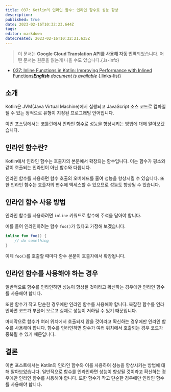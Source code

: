 ```yaml
---
title: 037: Kotlin의 인라인 함수: 인라인 함수로 성능 향상
description: 
published: true
date: 2023-02-16T10:32:23.644Z
tags: 
editor: markdown
dateCreated: 2023-02-16T10:32:21.635Z
---
```


> 이 문서는 **Google Cloud Translation API를 사용해 자동 번역**되었습니다.
어떤 문서는 원문을 읽는게 나을 수도 있습니다.{.is-info}



- [037: Inline Functions in Kotlin: Improving Performance with Inlined Functions***English** document is available*](/en/Knowledge-base/Kotlin/Learning/037-inline-functions-in-kotlin-improving-performance-with-inlined-functions)
{.links-list}


## 소개

Kotlin은 JVM(Java Virtual Machine)에서 실행되고 JavaScript 소스 코드로 컴파일될 수 있는 정적으로 유형이 지정된 프로그래밍 언어입니다.

이번 포스팅에서는 코틀린에서 인라인 함수로 성능을 향상시키는 방법에 대해 알아보겠습니다.

## 인라인 함수란?

Kotlin에서 인라인 함수는 호출자의 본문에서 확장되는 함수입니다. 이는 함수가 평소와 같이 호출되는 인라인이 아닌 함수와 다릅니다.

인라인 함수를 사용하면 함수 호출의 오버헤드를 줄여 성능을 향상시킬 수 있습니다. 또한 인라인 함수는 호출자의 변수에 액세스할 수 있으므로 성능도 향상될 수 있습니다.

## 인라인 함수 사용 방법

인라인 함수를 사용하려면 `inline` 키워드로 함수에 주석을 달아야 합니다.

예를 들어 인라인하려는 함수 `foo()`가 있다고 가정해 보겠습니다.

```kotlin
inline fun foo() {
    // do something
}
```

이제 `foo()`를 호출할 때마다 함수 본문이 호출자에서 확장됩니다.

## 인라인 함수를 사용해야 하는 경우

일반적으로 함수를 인라인하면 성능이 향상될 것이라고 확신하는 경우에만 인라인 함수를 사용해야 합니다.

또한 함수가 작고 단순한 경우에만 인라인 함수를 사용해야 합니다. 복잡한 함수를 인라인하면 코드가 부풀어 오르고 실제로 성능이 저하될 수 있기 때문입니다.

마지막으로 함수가 여러 위치에서 호출되지 않을 것이라고 확신하는 경우에만 인라인 함수를 사용해야 합니다. 함수를 인라인하면 함수가 여러 위치에서 호출되는 경우 코드가 중복될 수 있기 때문입니다.

## 결론

이번 포스트에서는 Kotlin의 인라인 함수와 이를 사용하여 성능을 향상시키는 방법에 대해 알아보았습니다. 일반적으로 함수를 인라인하면 성능이 향상될 것이라고 확신하는 경우에만 인라인 함수를 사용해야 합니다. 또한 함수가 작고 단순한 경우에만 인라인 함수를 사용해야 합니다.